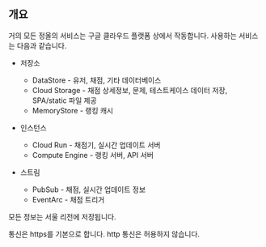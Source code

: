 ## 개요

거의 모든 정올의 서비스는 구글 클라우드 플랫폼 상에서 작동합니다. 사용하는 서비스는 다음과 같습니다.

 - 저장소
   - DataStore - 유저, 채점, 기타 데이터베이스
   - Cloud Storage - 채점 상세정보, 문제, 테스트케이스 데이터 저장, SPA/static 파일 제공
   - MemoryStore - 랭킹 캐시

 - 인스턴스
   - Cloud Run - 채점기, 실시간 업데이트 서버
   - Compute Engine - 랭킹 서버, API 서버

 - 스트림
   - PubSub - 채점, 실시간 업데이트 정보
   - EventArc - 채점 트리거

모든 정보는 서울 리전에 저장됩니다.

통신은 https를 기본으로 합니다. http 통신은 허용하지 않습니다.
